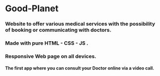 # Good-Planet
### Website to offer various medical services with the possibility of booking or communicating with doctors. 
### Made with pure HTML - CSS - JS .
### Responsive Web page on all devices.
#### The first app where you can consult your Doctor online via a video call.

